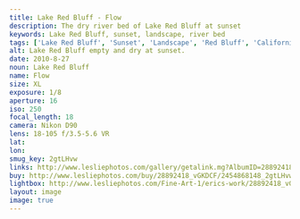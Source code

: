 ```yaml
---
title: Lake Red Bluff - Flow
description: The dry river bed of Lake Red Bluff at sunset
keywords: Lake Red Bluff, sunset, landscape, river bed
tags: ['Lake Red Bluff', 'Sunset', 'Landscape', 'Red Bluff', 'California']
alt: Lake Red Bluff empty and dry at sunset.
date: 2010-8-27
noun: Lake Red Bluff
name: Flow
size: XL
exposure: 1/8
aperture: 16
iso: 250
focal_length: 18
camera: Nikon D90
lens: 18-105 f/3.5-5.6 VR
lat: 
lon: 
smug_key: 2gtLHvw
links: http://www.lesliephotos.com/gallery/getalink.mg?AlbumID=28892418&AlbumKey=vGKDCF&ImageID=2454868148&ImageKey=2gtLHvw&how=forum&Page=1
buy: http://www.lesliephotos.com/buy/28892418_vGKDCF/2454868148_2gtLHvw/
lightbox: http://www.lesliephotos.com/Fine-Art-1/erics-work/28892418_vGKDCF#!i=2454868148&k=2gtLHvw&lb=1&s=A
layout: image
image: true
---
```

